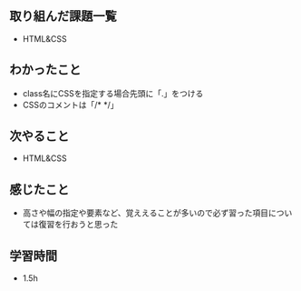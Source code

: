 ##  取り組んだ課題一覧
-  HTML&CSS

##  わかったこと
-  class名にCSSを指定する場合先頭に「.」をつける
-  CSSのコメントは「/*  */」
  
##  次やること
-  HTML&CSS

##  感じたこと
-  高さや幅の指定や要素など、覚ええることが多いので必ず習った項目については復習を行おうと思った

##  学習時間
- 1.5h
